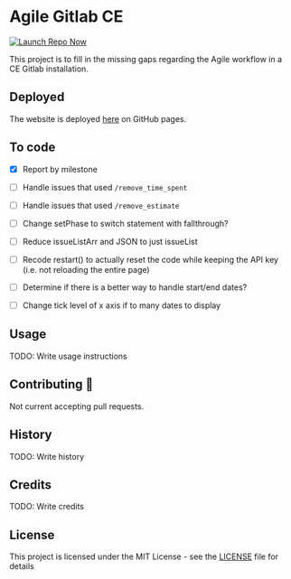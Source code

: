 # Agile Gitlab CE

[![Launch Repo Now](https://img.shields.io/badge/gh--pages-Launch%20Now!-ff69b4.svg?maxAge=2592000)](https://lilyheart.github.io/agile-gitlabce/)

This project is to fill in the missing gaps regarding the Agile workflow in a CE Gitlab installation.

<!-- [![Gitter](https://img.shields.io/gitter/room/Lilyheart/repo.js.svg?maxAge=2592000)](https://gitter.im/Lilyheart/LilyPrograms) [![GitHub issues](https://img.shields.io/github/issues/Lilyheart/repo.svg?maxAge=2592000)](https://github.com/Lilyheart/repo/issues) [![license](https://img.shields.io/github/license/Lilyheart/repo.svg?maxAge=2592000)](https://github.com/Lilyheart/repo/blob/gh-pages/LICENSE) -->

## Deployed

The website is deployed [here](https://lilyheart.github.io/agile-gitlabce/) on GitHub pages.

## To code
- [x] Report by milestone
- [ ] Handle issues that used `/remove_time_spent `
- [ ] Handle issues that used `/remove_estimate `

- [ ] Change setPhase to switch statement with fallthrough?
- [ ] Reduce issueListArr and JSON to just issueList
- [ ] Recode restart() to actually reset the code while keeping the API key (i.e. not reloading the entire page)
- [ ] Determine if there is a better way to handle start/end dates?
- [ ] Change tick level of x axis if to many dates to display

## Usage

TODO: Write usage instructions

## Contributing :revolving_hearts:

Not current accepting pull requests.

<!-- 1. Fork the repo
2. Create a branch for the feature: `git checkout -b new-feature-name`
3. Commit: `git commit -am 'Add a cool thing'`
4. Push to the branch: `git push origin new-feature-name`
5. Submit a pull request -->

## History

TODO: Write history

## Credits

TODO: Write credits

## License

This project is licensed under the MIT License - see the [LICENSE](LICENSE) file for details
